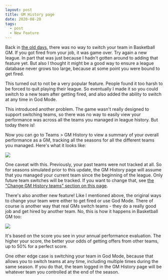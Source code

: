 ```yaml
---
layout: post
title: GM History page
date: 2020-08-20
tags:
  - post
  - New Feature
---
```


Back in [the old days](https://basketball-gm.com/old/), there was no way to switch your team in Basketball GM. If you got fired from your job, it was game over. Try again a new league. In part that was just because I hadn't gotten around to adding that feature yet. But also I thought it might be a good way to ensure a league database never grows too large, because at some point you were bound to get fired.

This turned out to not be a very popular feature. People found it too harsh to be forced to quit playing their league. So eventually I made it so you could switch to a new team after getting fired, and also added the ability to switch at any time in God Mode.

This introduced another problem. The game wasn't really designed to support switching teams, so there was no way to easily view your performance was across all the teams you managed in league history. But today there is!

Now you can go to Teams > GM History to view a summary of your overall performance as a GM, tracking all the seasons for all the different teams you managed. Here's what it looks like:

<!--more-->

<a href="/files/gm-history.png"><img src="/files/gm-history.png" class="img-fluid"></a>

One caveat with this. Previously, your past teams were not tracked at all. So for seasons simulated prior to this update, the GM History page will assume that you managed your current team since the beginning of the league. Only future team switches will be tracked. If you want to change that, see [the "Change GM History teams" section on this page](/basketball/manual/worker-console/).

There's also another new feature! Like I mentioned above, the original ways to change your team were either to get fired or use God Mode. There of course is another way that real GMs switch teams - they do a really good job and get hired by another team. No, this is how it happens in Basketball GM too:

<img src="/files/job-offers.png" class="img-fluid" />

It's based on the score you see in your annual performance evaluation. The higher your score, the better your odds of getting offers from other teams, up to 50% for a perfect score.

One other edge case is switching your team in God Mode, because that allows you to switch teams at any time, including multiple times during the same season. If you do that, the team logged in the GM History page will be whatever team you controlled at the end of the season.
